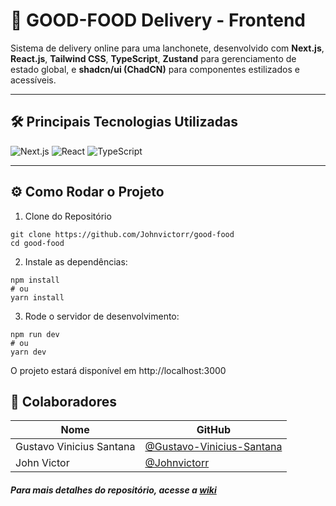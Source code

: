 # 🍔 GOOD-FOOD Delivery - Frontend

Sistema de delivery online para uma lanchonete, desenvolvido com **Next.js**, **React.js**, **Tailwind CSS**, **TypeScript**, **Zustand** para gerenciamento de estado global, e **shadcn/ui (ChadCN)** para componentes estilizados e acessíveis.

---

## 🛠️ Principais Tecnologias Utilizadas

![Next.js](https://img.shields.io/badge/Next.js-000?style=for-the-badge&logo=next.js&logoColor=white)
![React](https://img.shields.io/badge/React-20232A?style=for-the-badge&logo=react&logoColor=61DAFB)
![TypeScript](https://img.shields.io/badge/TypeScript-3178C6?style=for-the-badge&logo=typescript&logoColor=white)

---

## ⚙️ Como Rodar o Projeto

1. Clone do Repositório
```
git clone https://github.com/Johnvictorr/good-food
cd good-food
```

2. Instale as dependências:
```
npm install
# ou
yarn install
```

3. Rode o servidor de desenvolvimento:
```
npm run dev
# ou
yarn dev
```
O projeto estará disponível em http://localhost:3000

## 👥 Colaboradores

| Nome    | GitHub |
|---------|--------|
| Gustavo Vinicius Santana | [@Gustavo-Vinicius-Santana](https://github.com/Gustavo-Vinicius-Santana) |
| John Victor | [@Johnvictorr](https://github.com/Johnvictorr) |

##### Para mais detalhes do repositório, acesse a [wiki](https://github.com/Johnvictorr/good-food/wiki)
